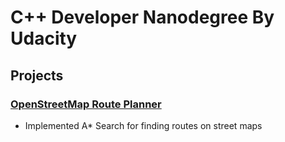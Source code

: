 # C++ Developer Nanodegree By Udacity

## Projects

### [OpenStreetMap Route Planner](https://github.com/kapillamba4/udacity-cpp-nanodegree/tree/master/CppND-Route-Planning-Project)

* Implemented A* Search for finding routes on street maps
